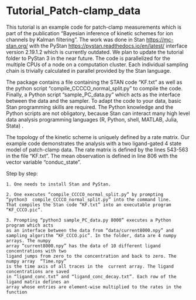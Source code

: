 # Tutorial_Patch-clamp_data
This tutorial is an example code for patch-clamp measurements which is part of the publication “Bayesian inference of kinetic schemes for ion channels by Kalman filtering”. The work was done in Stan https://mc-stan.org/ with the PyStan https://pystan.readthedocs.io/en/latest/ interface version 2.19.1.2 which is currently outdated. We plan to update the tutorial folder to PyStan 3 in the near future. The code is parallelized for the multiple CPUs of a node on a computation cluster. Each individual sampling chain is trivially calculated in parallel provided by the Stan language.

The package contains a file containing the STAN code “KF.txt” as well as the python script  “compile_CCCCO_normal_split.py” to compile the code.  Finally, a Python script “sample_PC_data.py” which acts as the interface between the data and the sampler. To adapt the code to your data, basic Stan programming skills are required. The Python knowledge and the Python scripts are not obligatory, because Stan can interact many high level data analysis programming languages (R, Python, shell, MATLAB, Julia, Stata) .  

The topology of the kinetic scheme is uniquely defined by a rate matrix. Our example code demonstrates the analysis with a two ligand-gated 4 state model of patch-clamp data. The rate matrix is defined by the lines 543-563 in the file “KF.txt”. The mean observation is defined in line 806 with the vector variable “conduc_state”. 

Step by step:

	1. One needs to install Stan and PyStan.
	
	2. One executes “compile_CCCCO_normal_split.py” by prompting
	“python3  compile_CCCCO_normal_split.py” into the command line.
	That compiles the Stan code “KF.txt” into an executable program “KF_CCCO.pic”.
		 
	3. Prompting “python3 sample_PC_data.py 8000” executes a Python program which acts 
	as an interface between the data from “data/current8000.npy” and 	    
	sampling algorithm “KF_CCCO.pic”. In the folder, data are 4 numpy arrays. The numpy 
	array “current8000.npy” has the data of 10 different ligand concentrations with two
	ligand jumps from zero to the concentration and back to zero. The numpy array  “Time.npy”
	is the time axis of all traces in the  current array. The ligand concentrations are saved 
	in “ligand_conc.txt” and “ligand_conc_decay.txt”. Each row of the ligand matrix defines an 
	array whose entries are element-wise multiplied to the rates in the function 
